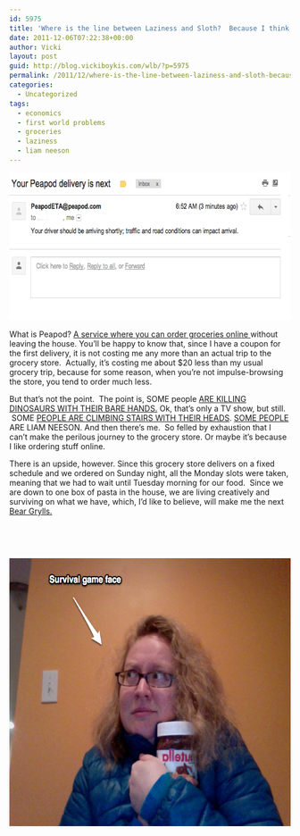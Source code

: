 ```yaml
---
id: 5975
title: 'Where is the line between Laziness and Sloth?  Because I think I&#8217;ve crossed it with two words: online groceries.'
date: 2011-12-06T07:22:38+00:00
author: Vicki
layout: post
guid: http://blog.vickiboykis.com/wlb/?p=5975
permalink: /2011/12/where-is-the-line-between-laziness-and-sloth-because-i-think-ive-crossed-it-with-two-words-online-groceries/
categories:
  - Uncategorized
tags:
  - economics
  - first world problems
  - groceries
  - laziness
  - liam neeson
---
```

[<img class="aligncenter size-full wp-image-5976" title="Screen shot 2011-12-06 at 6.56.40 AM-2" src="https://raw.githubusercontent.com/veekaybee/wlb/gh-pages/assets/images/2011/12/Screen-shot-2011-12-06-at-6.56.40-AM-2.png" alt="" width="652" height="264" />](https://raw.githubusercontent.com/veekaybee/wlb/gh-pages/assets/images/2011/12/Screen-shot-2011-12-06-at-6.56.40-AM-2.png)

What is Peapod? <a href="http://www.peapod.com/" target="_blank">A service where you can order groceries online </a>without leaving the house. You&#8217;ll be happy to know that, since I have a coupon for the first delivery, it is not costing me any more than an actual trip to the grocery store.  Actually, it&#8217;s costing me about $20 less than my usual grocery trip, because for some reason, when you&#8217;re not impulse-browsing the store, you tend to order much less.

But that&#8217;s not the point.  The point is, SOME people <a href="http://www.youtube.com/watch?v=heBMeIS4WKk" target="_blank">ARE KILLING DINOSAURS WITH THEIR BARE HANDS.</a> Ok, that&#8217;s only a TV show, but still.  SOME <a href="http://www.youtube.com/watch?v=Xnq2SopOQh0" target="_blank">PEOPLE ARE CLIMBING STAIRS WITH THEIR HEADS</a>. <a href="http://www.youtube.com/watch?v=EVXLzcaMObg" target="_blank">SOME PEOPLE </a>ARE LIAM NEESON. And then there&#8217;s me.  So felled by exhaustion that I can&#8217;t make the perilous journey to the grocery store. Or maybe it&#8217;s because I like ordering stuff online.

There is an upside, however. Since this grocery store delivers on a fixed schedule and we ordered on Sunday night, all the Monday slots were taken, meaning that we had to wait until Tuesday morning for our food.  Since we are down to one box of pasta in the house, we are living creatively and surviving on what we have, which, I&#8217;d like to believe, will make me the next <a href="http://www.youtube.com/watch?v=QuB3kr3ckYE" target="_blank">Bear Grylls.</a>

&nbsp;

&nbsp;

[<img class="aligncenter size-full wp-image-5978" title="Photo on 2011-12-06 at 07.19 #2" src="https://raw.githubusercontent.com/veekaybee/wlb/gh-pages/assets/images/2011/12/Photo-on-2011-12-06-at-07.19-2.png" alt="" width="640" height="480" />](https://raw.githubusercontent.com/veekaybee/wlb/gh-pages/assets/images/2011/12/Photo-on-2011-12-06-at-07.19-2.png)